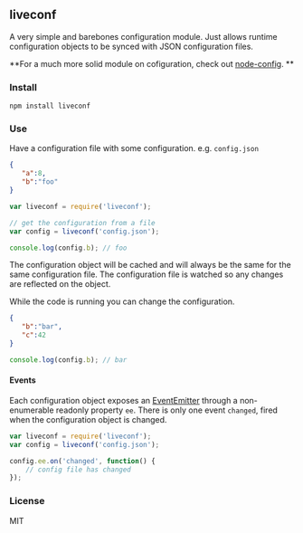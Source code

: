 ## liveconf

A very simple and barebones configuration module. Just allows runtime configuration objects to be synced with JSON configuration files.

**For a much more solid module on cofiguration, check out [node-config](https://github.com/lorenwest/node-config). **

### Install

    npm install liveconf

### Use

Have a configuration file with some configuration. e.g. `config.json`

```json
{
   "a":8,
   "b":"foo"
}
```

```javascript
var liveconf = require('liveconf');

// get the configuration from a file
var config = liveconf('config.json');

console.log(config.b); // foo 
```

The configuration object will be cached and will always be the same for the same configuration file. The configuration file is watched so any changes are reflected on the object.

While the code is running you can change the configuration.

```json
{
   "b":"bar",
   "c":42
}
```

```javascript
console.log(config.b); // bar
```

#### Events

Each configuration object exposes an [EventEmitter](http://nodejs.org/api/events.html#events_class_events_eventemitter) through a non-enumerable readonly property `ee`. There is only one event `changed`, fired when the configuration object is changed.

```javascript
var liveconf = require('liveconf');
var config = liveconf('config.json');

config.ee.on('changed', function() {
    // config file has changed
});
```

### License

MIT